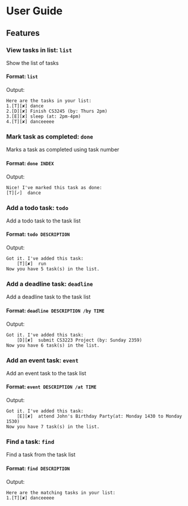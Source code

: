 # User Guide

## Features

### View tasks in list: `list`
Show the list of tasks

#### Format: `list`

Output:
```text
Here are the tasks in your list:
1.[T][✘] dance
2.[D][✘] Finish CS3245 (by: Thurs 2pm)
3.[E][✘] sleep (at: 2pm-4pm)
4.[T][✘] danceeeee
```
### Mark task as completed: `done`
Marks a task as completed using task number

#### Format: `done INDEX`

Output:
```text
Nice! I've marked this task as done:
[T][✓]  dance
```
### Add a todo task: `todo`
Add a todo task to the task list

#### Format: `todo DESCRIPTION`

Output:
```text
Got it. I've added this task: 
    [T][✘]  run
Now you have 5 task(s) in the list.
```
### Add a deadline task: `deadline`
Add a deadline task to the task list

#### Format: `deadline DESCRIPTION /by TIME`

Output:
```text
Got it. I've added this task: 
    [D][✘]  submit CS3223 Project (by: Sunday 2359)
Now you have 6 task(s) in the list.
```
### Add an event task: `event`
Add an event task to the task list

#### Format: `event DESCRIPTION /at TIME`

Output:
```text
Got it. I've added this task: 
    [E][✘]  attend John's Birthday Party(at: Monday 1430 to Monday 1530)
Now you have 7 task(s) in the list.
```
### Find a task: `find`
Find a task from the task list

#### Format: `find DESCRIPTION`

Output:
```text
Here are the matching tasks in your list: 
1.[T][✘] danceeeee
```

